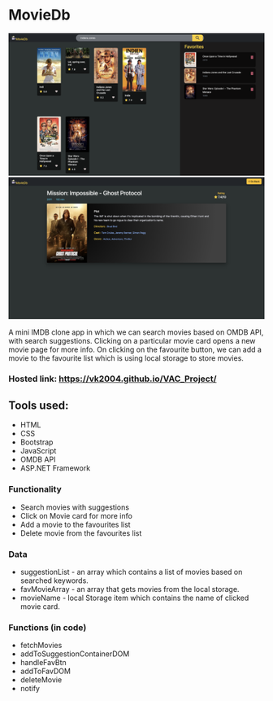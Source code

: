 # MovieDb

![](images/Home_Page.png)
![](images/Movie_Details.png)


A mini IMDB clone app in which we can search movies based on OMDB API, with search suggestions. 
Clicking on a particular movie card opens a new movie page for more info.
On clicking on the favourite button, we can add a movie to the favourite list which is using local storage to store movies.  

### Hosted link: https://vk2004.github.io/VAC_Project/

## Tools used:
* HTML
* CSS
* Bootstrap
* JavaScript
* OMDB API
* ASP.NET Framework

### Functionality
* Search movies with suggestions
* Click on Movie card for more info
* Add a movie to the favourites list
* Delete movie from the favourites list

### Data
* suggestionList - an array which contains a list of movies based on searched keywords.
* favMovieArray - an array that gets movies from the local storage. 
* movieName - local Storage item which contains the name of clicked movie card.

### Functions (in code)
* fetchMovies
* addToSuggestionContainerDOM
* handleFavBtn
* addToFavDOM
* deleteMovie
* notify
